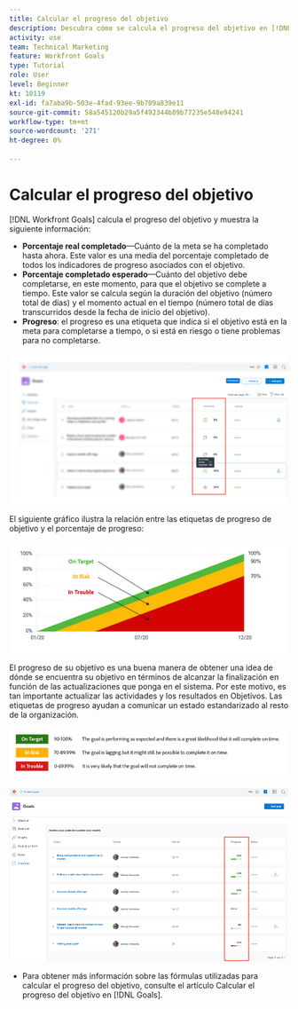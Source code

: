 ```yaml
---
title: Calcular el progreso del objetivo
description: Descubra cómo se calcula el progreso del objetivo en [!DNL Workfront Goals].
activity: use
team: Technical Marketing
feature: Workfront Goals
type: Tutorial
role: User
level: Beginner
kt: 10119
exl-id: fa7aba9b-503e-4fad-93ee-9b709a839e11
source-git-commit: 58a545120b29a5f492344b89b77235e548e94241
workflow-type: tm+mt
source-wordcount: '271'
ht-degree: 0%

---
```


# Calcular el progreso del objetivo

[!DNL Workfront Goals] calcula el progreso del objetivo y muestra la siguiente información:

* **Porcentaje real completado**—Cuánto de la meta se ha completado hasta ahora. Este valor es una media del porcentaje completado de todos los indicadores de progreso asociados con el objetivo.
* **Porcentaje completado esperado**—Cuánto del objetivo debe completarse, en este momento, para que el objetivo se complete a tiempo. Este valor se calcula según la duración del objetivo (número total de días) y el momento actual en el tiempo (número total de días transcurridos desde la fecha de inicio del objetivo).
* **Progreso**: el progreso es una etiqueta que indica si el objetivo está en la meta para completarse a tiempo, o si está en riesgo o tiene problemas para no completarse.

![Captura de pantalla del progreso del objetivo en [!DNL Workfront Goals]](assets/13-workfront-goals-percent-complete.png)

El siguiente gráfico ilustra la relación entre las etiquetas de progreso de objetivo y el porcentaje de progreso:

![Un gráfico que ilustra la relación entre las etiquetas de progreso de objetivo y el porcentaje de progreso.](assets/14-workfront-goals-progress-statuses.jpeg)

El progreso de su objetivo es una buena manera de obtener una idea de dónde se encuentra su objetivo en términos de alcanzar la finalización en función de las actualizaciones que ponga en el sistema. Por este motivo, es tan importante actualizar las actividades y los resultados en Objetivos. Las etiquetas de progreso ayudan a comunicar un estado estandarizado al resto de la organización.

![Un gráfico que cubre las distintas etiquetas de progreso de [!DNL Workfront Goals]](assets/15-workfront-goals-progress-bar-code.png)

![Captura de pantalla de la columna de porcentaje de progreso del objetivo en la [!UICONTROL Registro] sección de [!DNL Workfront Goals]](assets/16-workfront-goals-progress-status-bar.png)

<!-- Learn more graphic -->

* Para obtener más información sobre las fórmulas utilizadas para calcular el progreso del objetivo, consulte el artículo Calcular el progreso del objetivo en [!DNL   Goals].


<!-- need link to documentation article, above -->
